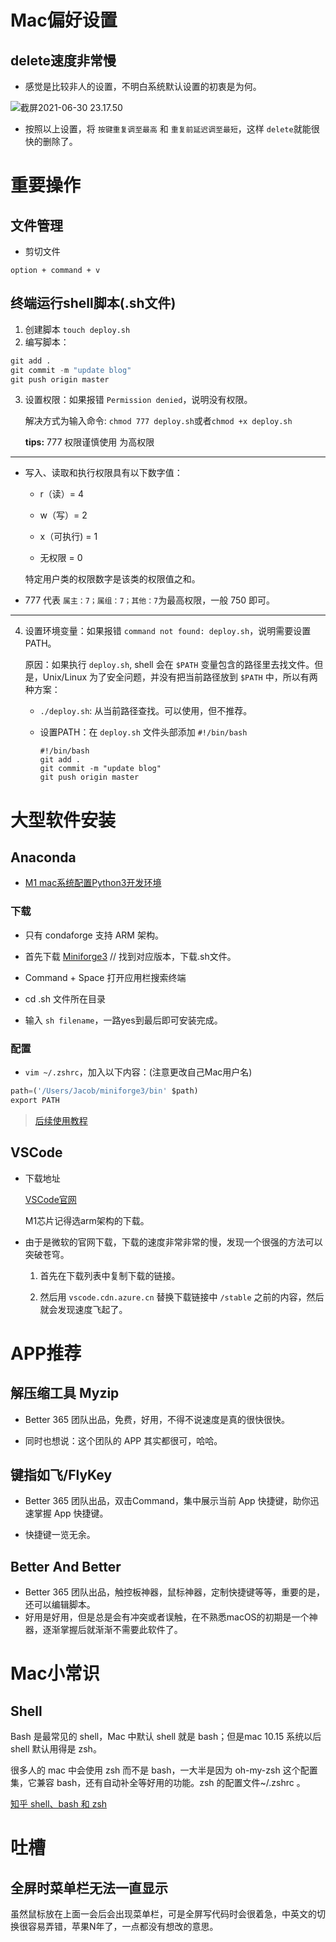 # Mac偏好设置

## delete速度非常慢

- 感觉是比较非人的设置，不明白系统默认设置的初衷是为何。

![截屏2021-06-30 23.17.50](https://i.loli.net/2021/06/30/ClEyRxsc7T3bHBg.png)

- 按照以上设置，将 `按键重复调至最高` 和 `重复前延迟调至最短`，这样 `delete`就能很快的删除了。

# 重要操作

## 文件管理

- 剪切文件

`option + command + v`

## 终端运行shell脚本(.sh文件)

1. 创建脚本 `touch deploy.sh`
2. 编写脚本：
```d 
git add .
git commit -m "update blog"
git push origin master
```

3. 设置权限：如果报错 `Permission denied`，说明没有权限。

   解决方式为输入命令: `chmod 777 deploy.sh`或者`chmod +x deploy.sh`
   
   __tips:__ 777 权限谨慎使用 为高权限

---

- 写入、读取和执行权限具有以下数字值：
  - r（读）= 4
  
  - w（写）= 2
  
  - x（可执行) = 1
  
  - 无权限 = 0
  
  特定用户类的权限数字是该类的权限值之和。
  
- 777 代表 `属主：7；属组：7；其他：7`为最高权限，一般 750 即可。

---

4. 设置环境变量：如果报错 `command not found: deploy.sh`，说明需要设置 PATH。

   原因：如果执行 `deploy.sh`, shell 会在 `$PATH` 变量包含的路径里去找文件。但是，Unix/Linux 为了安全问题，并没有把当前路径放到 `$PATH` 中，所以有两种方案：

   - `./deploy.sh`: 从当前路径查找。可以使用，但不推荐。

   - 设置PATH：在  `deploy.sh` 文件头部添加 `#!/bin/bash`

     ```
     #!/bin/bash
     git add .
     git commit -m "update blog"
     git push origin master
     ```

# 大型软件安装

## Anaconda

- [M1 mac系统配置Python3开发环境](https://v3u.cn/a_id_189)

### 下载

- 只有 condaforge 支持 ARM 架构。

- 首先下载 [Miniforge3](https://github.com/conda-forge/miniforge/#download)  // 找到对应版本，下载.sh文件。

- Command + Space 打开应用栏搜索终端

- cd .sh 文件所在目录

- 输入 `sh filename`，一路yes到最后即可安装完成。

### 配置

- `vim ~/.zshrc`，加入以下内容：(注意更改自己Mac用户名)

```python
path=('/Users/Jacob/miniforge3/bin' $path)
export PATH
```

> [后续使用教程](https://github.com/Jacob-xyb/Awesome_Jx/blob/master/src/about%20code/MacOS/Miniforge.md)

## VSCode

- 下载地址

  [VSCode官网](https://code.visualstudio.com)

  M1芯片记得选arm架构的下载。

- 由于是微软的官网下载，下载的速度非常非常的慢，发现一个很强的方法可以突破苍穹。

  1. 首先在下载列表中复制下载的链接。

  2. 然后用 `vscode.cdn.azure.cn` 替换下载链接中 `/stable` 之前的内容，然后就会发现速度飞起了。

# APP推荐

## 解压缩工具 Myzip

- Better 365 团队出品，免费，好用，不得不说速度是真的很快很快。

- 同时也想说：这个团队的 APP 其实都很可，哈哈。

## 键指如飞/FlyKey

- Better 365 团队出品，双击Command，集中展示当前 App 快捷键，助你迅速掌握 App 快捷键。

- 快捷键一览无余。

## Better And Better

- Better 365 团队出品，触控板神器，鼠标神器，定制快捷键等等，重要的是，还可以编辑脚本。
- 好用是好用，但是总是会有冲突或者误触，在不熟悉macOS的初期是一个神器，逐渐掌握后就渐渐不需要此软件了。

# Mac小常识

## Shell

Bash 是最常见的 shell，Mac 中默认 shell 就是 bash；但是mac 10.15 系统以后 shell 默认用得是 zsh。

很多人的 mac 中会使用 zsh 而不是 bash，一大半是因为 oh-my-zsh 这个配置集，它兼容 bash，还有自动补全等好用的功能。zsh 的配置文件\~/.zshrc 。

[知乎 shell、bash 和 zsh](https://zhuanlan.zhihu.com/p/34197680)

# 吐槽

## 全屏时菜单栏无法一直显示

虽然鼠标放在上面一会后会出现菜单栏，可是全屏写代码时会很着急，中英文的切换很容易弄错，苹果N年了，一点都没有想改的意思。
